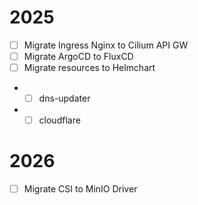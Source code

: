 # 2025
- [ ] Migrate Ingress Nginx to Cilium API GW
- [ ] Migrate ArgoCD to FluxCD
- [ ] Migrate resources to Helmchart
- - [ ] dns-updater
- - [ ] cloudflare

# 2026 
- [ ] Migrate CSI to MinIO Driver